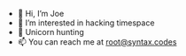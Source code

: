 - 👋 Hi, I’m Joe
- 👀 I’m interested in hacking timespace
- 🌱 Unicorn hunting
- 📫 You can reach me at root@syntax.codes

<!---
Nerway/Nerway is a ✨ special ✨ repository because its `README.md` (this file) appears on your GitHub profile.
You can click the Preview link to take a look at your changes.
--->
